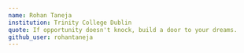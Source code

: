 ```yaml
---
name: Rohan Taneja
institution: Trinity College Dublin
quote: If opportunity doesn't knock, build a door to your dreams.
github_user: rohantaneja
---
```

